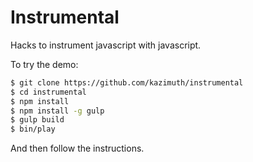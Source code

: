 Instrumental
============

Hacks to instrument javascript with javascript.

To try the demo:

```sh
$ git clone https://github.com/kazimuth/instrumental
$ cd instrumental
$ npm install
$ npm install -g gulp
$ gulp build
$ bin/play
```

And then follow the instructions.

